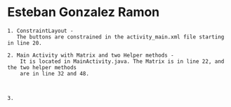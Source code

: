 # Esteban Gonzalez Ramon
    1. ConstraintLayout -  
       The buttons are constrained in the activity_main.xml file starting in line 20.

    2. Main Activity with Matrix and two Helper methods -
        It is located in MainActivity.java. The Matrix is in line 22, and the two helper methods 
        are in line 32 and 48.
        
        

    3. 
